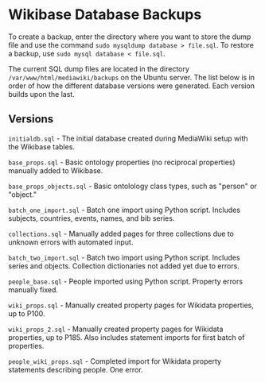 # Wikibase Database Backups

To create a backup, enter the directory where you want to store the dump file and use the command `sudo mysqldump database > file.sql`. 
To restore a backup, use `sudo mysql database < file.sql`. 


The current SQL dump files are located in the directory `/var/www/html/mediawiki/backups` on the Ubuntu server. 
The list below is in order of how the different database versions were generated.
Each version builds upon the last.

## Versions

`initialdb.sql` - The initial database created during MediaWiki setup with the Wikibase tables.

`base_props.sql` - Basic ontology properties (no reciprocal properties) manually added to Wikibase.

`base_props_objects.sql` - Basic ontolology class types, such as "person" or "object."

`batch_one_import.sql` - Batch one import using Python script. Includes subjects, countries, events, names, and bib series. 

`collections.sql` - Manually added pages for three collections due to unknown errors with automated input. 

`batch_two_import.sql` - Batch two import using Python script. Includes series and objects. Collection dictionaries not added yet due to errors. 

`people_base.sql` - People imported using Python script. Property errors manually fixed.

`wiki_props.sql` - Manually created property pages for Wikidata properties, up to P100.

`wiki_props_2.sql` - Manually created property pages for Wikidata properties, up to P185. Also includes statement imports for first batch of properties.

`people_wiki_props.sql` - Completed import for Wikidata property statements describing people. One error.